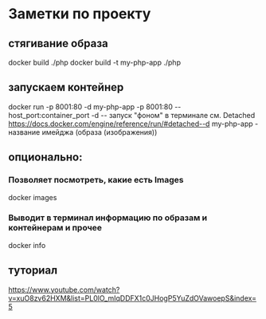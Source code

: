 # Заметки по проекту 
## стягивание образа
docker build ./php
docker build -t my-php-app ./php

## запускаем контейнер
docker run -p 8001:80 -d my-php-app
-p 8001:80 -- host_port:container_port
-d -- запуск "фоном" в терминале см. Detached https://docs.docker.com/engine/reference/run/#detached--d
my-php-app - название имейджа (образа (изображения))

## опционально:
### Позволяет посмотреть, какие есть Images
docker images
### Выводит в терминал информацию по образам и контейнерам и прочее
docker info

## туториал 
https://www.youtube.com/watch?v=xuO8zv62HXM&list=PL0lO_mIqDDFX1c0JHogP5YuZdOVawoepS&index=5